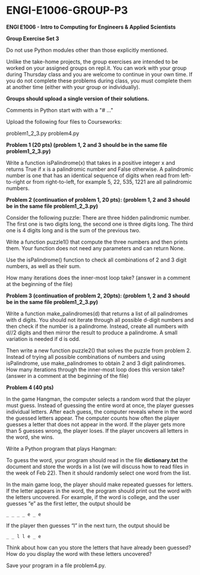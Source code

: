 # ENGI-E1006-GROUP-P3

**ENGI E1006 - Intro to Computing for Engineers & Applied Scientists**

**Group Exercise Set 3**

Do not use Python modules other than those explicitly mentioned. 

Unlike the take-home projects, the group exercises are intended to be worked on your assigned groups on repl.it. You can work with your group during Thursday class and you are welcome to continue in your own time. If you do not complete these problems during class, you must complete them at another time (either with your group or individually).

**Groups should upload a single version of their solutions.**

Comments in Python start with with a "# ..." 

Upload the following four files to Courseworks:

problem1_2_3.py
problem4.py

**Problem 1 (20 pts)
(problem 1, 2 and 3 should be in the same file problem1_2_3.py)**

Write a function isPalindrome(x) that takes in a positive integer x  and returns True if x is a palindromic number and False otherwise. A palindromic number is one that has an identical sequence of digits when read from left-to-right or from right-to-left, for example 5, 22, 535, 1221 are all palindromic numbers.

**Problem 2 (continuation of problem 1, 20 pts):
(problem 1, 2 and 3 should be in the same file problem1_2_3.py)**

Consider the following puzzle: There are  three hidden palindromic number. The first one is two digits long, the second one is three digits long. The third one is 4 digits long and is the sum of the previous two.

Write a function puzzle1() that compute the three numbers and then prints them. Your function does not need any parameters and can return None.

Use the isPalindrome() function to check all combinations of 2 and 3 digit numbers, as well as their sum. 

How many iterations does the inner-most loop take?  (answer in a comment at the beginning of the file)

**Problem 3 (continuation of problem 2, 20pts):
(problem 1, 2 and 3 should be in the same file problem1_2_3.py)**

Write a function make_palindromes(d) that returns a list of all palindromes with d digits. You should not iterate through all possible d-digit numbers and then check if the number is a palindrome. Instead, create all numbers with d//2 digits and then mirror the result to produce a palindrome. A small variation is needed if d is odd.

Then write a new function puzzle2() that solves the puzzle from problem 2. Instead of trying all possible combinations of numbers and using isPalindrome, use make_palindromes to obtain 2 and 3 digit palindromes. How many iterations through the inner-most loop does this version take? (answer in a comment at the beginning of the file)  

**Problem 4 (40 pts)**

In the game Hangman, the computer selects a random word that the player must guess. Instead of guessing the entire word at once, the player guesses individual letters. After each guess, the computer reveals where in the word the guessed letters appear. The computer counts how often the player guesses a letter that does not appear in the word. If the player gets more than 5 guesses wrong, the player loses. If the player uncovers all letters in the word, she wins.

Write a Python program that plays Hangman:

To guess the word, your program should read in the file **dictionary.txt** the document and store the words in a list (we will discuss how to read files in the week of Feb 22). Then it should randomly select one word from the list.

In the main game loop, the player should make repeated guesses for letters. If the letter appears in the word, the program should print out the word with the letters uncovered. For example, if the word is college, and the user guesses “e” as the first letter, the output should be

    _ _ _ _ e _ e 
 
If the player then guesses “l” in the next turn, the output should be

    _ _ l l e _ e 

Think about how can you store the letters that have already been guessed? How do you display the word with these letters uncovered?

Save your program in a file problem4.py. 
